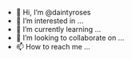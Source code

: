 - 👋 Hi, I’m @daintyroses
- 👀 I’m interested in ...
- 🌱 I’m currently learning ...
- 💞️ I’m looking to collaborate on ...
- 📫 How to reach me ...

<!---
daintyroses/daintyroses is a ✨ special ✨ repository because its `README.md` (this file) appears on your GitHub profile.
You can click the Preview link to take a look at your changes.
--->
